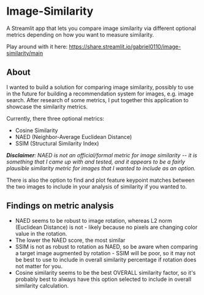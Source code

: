 # Image-Similarity
A Streamlit app that lets you compare image similarity via different optional metrics depending on how you want to measure similarity.

Play around with it here: https://share.streamlit.io/gabriel0110/image-similarity/main

## About

I wanted to build a solution for comparing image similarity, possibly to use in the future for building a recommendation system for images, e.g. image search. After research of some metrics, I put together this application to showcase the similarity metrics.

Currently, there three optional metrics:
- Cosine Similarity
- NAED (Neighbor-Average Euclidean Distance)
- SSIM (Structural Similarity Index)

***Disclaimer**: NAED is not an official/formal metric for image similarity -- it is something that I came up with and tested, and it appears to be a fairly plausible similarity metric for images that I wanted to include as an option.*

There is also the option to find and plot feature keypoint matches between the two images to include in your analysis of similarity if you wanted to.

## Findings on metric analysis

- NAED seems to be robust to image rotation, whereas L2 norm (Euclidean Distance) is not - likely because no pixels are changing color value in the rotation.
- The lower the NAED score, the most similar
- SSIM is not as robust to rotation as NAED, so be aware when comparing a target image augmented by rotation - SSIM will be poor, so it may not be best to use to include in overall similarity percentage if rotation does not matter for you.
- Cosine similarity seems to be the best OVERALL similarity factor, so it's probably best to always have this option selected to include in overall similarity calculation.

